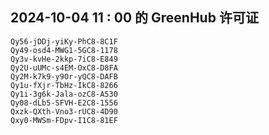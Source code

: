 ## 2024-10-04 11 : 00 的 GreenHub 许可证
```
Qy56-jDDj-yiKy-PhC8-8C1F
Qy49-osd4-MWG1-5GC8-1178
Qy3v-kvHe-2kkp-7iC8-E849
Qy2U-uUMc-s4EM-OxC8-D8FA
Qy2M-k7k9-y9Or-yQC8-DAFB
Qy1u-fXjr-TbHz-IkC8-8266
Qy1i-3g6k-Jala-ozC8-A530
Qy08-dLb5-SFVH-E2C8-1556
Qxzk-QXth-Vno3-rUC8-4D90
Qxy0-MWSm-FDpv-I1C8-81EF
```
